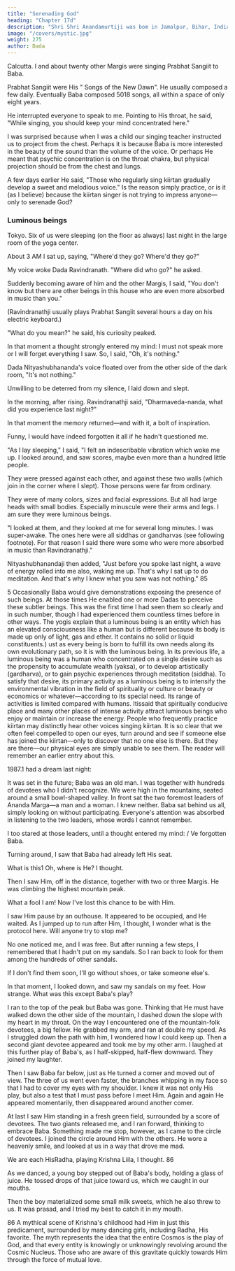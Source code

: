 ```yaml
---
title: "Serenading God"
heading: "Chapter 17d"
description: "Shri Shri Anandamurtiji was bom in Jamalpur, Bihar, India, at dawn on the full-moon day in May 1921, the same day that Buddha was born about 2500 years earlier. "
image: "/covers/mystic.jpg"
weight: 275
author: Dada
---
```

 

Calcutta. I and about twenty other Margis were singing Prabhat Sangiit to Baba. 

Prabhat Sangiit were His " Songs of the New Dawn". He usually composed a few daily. Eventually Baba composed 5018 songs, all within a space of only eight years. 

He interrupted everyone to speak to me. Pointing to His throat, he said, "While singing, you should keep your mind concentrated here." 

I was surprised because when I was a child our singing teacher instructed us to project from the chest. Perhaps it is because Baba is more interested in the beauty of the sound than the volume of the voice. Or perhaps He meant that psychic concentration is on the throat chakra, but physical projection should be from the chest and lungs. 

A few days earlier He said, "Those who regularly sing kiirtan gradually 
develop a sweet and melodious voice." Is the reason simply practice, or is it (as 
I believe) because the kiirtan singer is not trying to impress anyone—only to 
serenade God? 



### Luminous beings 

Tokyo. Six of us were sleeping (on the floor as always) last night in the large room of the yoga center.

About 3 AM I sat up, saying, "Where'd they go? Where'd they go?" 

My voice woke Dada Ravindranath. "Where did who go?" he asked. 

Suddenly becoming aware of him and the other Margis, I said, "You don't know but there are other beings in this house who are even more absorbed in music than you." 

(Ravindranathji usually plays Prabhat Sangiit several hours a day on his electric keyboard.) 

"What do you mean?" he said, his curiosity peaked. 

In that moment a thought strongly entered my mind: I must not speak more or I will forget everything I saw. So, I said, "Oh, it's nothing."

Dada Nityashubhananda's voice floated over from the other side of the dark 
room, "It's not nothing." 

Unwilling to be deterred from my silence, I laid down and slept. 

In the morning, after rising. Ravindranathji said, "Dharmaveda-nanda, what did you experience last night?" 

In that moment the memory returned—and with it, a bolt of inspiration. 

Funny, I would have indeed forgotten it all if he hadn't questioned me. 

"As I lay sleeping," I said, "I felt an indescribable vibration which woke me up. I looked around, and saw scores, maybe even more than a hundred little people.

They were pressed against each other, and against these two walls (which join in the corner where I slept). Those persons were far from ordinary. 

They were of many colors, sizes and facial expressions. But all had large heads with small bodies. Especially minuscule were their arms and legs. I am sure they were luminous beings.

"I looked at them, and they looked at me for several long minutes. I was super-awake. The ones here were all siddhas or gandharvas (see following footnote). For that reason I said there were some who were more absorbed in music than Ravindranathji." 

Nityashubhanandaji then added, "Just before you spoke last night, a wave of energy rolled into me also, waking me up. That's why I sat up to do meditation. And that's why I knew what you saw was not nothing." 85 

5 Occasionally Baba would give demonstrations exposing the presence of such beings. At those 
times He enabled one or more Dadas to perceive these subtler beings. This was the first time I 
had seen them so clearly and in such number, though I had experienced them countless times before in other ways. The yogis explain that a luminous being is an entity which has an elevated consciousness like a human but is different because its body is made up only of light, gas and ether. It contains no solid or liquid constituents.) ust as every being is born to fulfill its own needs along its own evolutionary path, so it is with the luminous being. In its previous life, a luminous being was a human who concentrated on a single desire such as the propensity to accumulate wealth (yaksa), or to develop artistically (gardharva), or to gain psychic experiences through meditation (siddha). To satisfy that desire, its primary activity as a luminous being is to intensify the environmental vibration in the field of spirituality or culture or beauty or economics or whatever—according to its special need. Its range of activities is limited compared with humans. Itissaid that spiritually conducive place and many other places of intense activity attract luminous beings who enjoy or maintain or increase the energy. People who frequently practice kiirtan may distinctly hear other voices singing kiirtan. It is so clear that we often feel compelled to open our eyes, turn around and see if someone else has joined the kiirtan—only to discover that no one else is there. But they are there—our physical eyes are simply unable to see them. The reader will remember an earlier entry about this. 


1987.1 had a dream last night: 

It was set in the future; Baba was an old man. I was together with hundreds of devotees who I didn't recognize. We were high in the mountains, seated around a small bowl-shaped valley. In front sat the two foremost leaders of Ananda Marga—a man and a woman. I knew neither. Baba sat behind us all, 
simply looking on without participating. Everyone's attention was absorbed in 
listening to the two leaders, whose words I cannot remember. 

I too stared at those leaders, until a thought entered my mind: / Ve forgotten 
Baba. 

Turning around, I saw that Baba had already left His seat. 

What is this1 Oh, where is He? I thought. 

Then I saw Him, off in the distance, together with two or three Margis. He 
was climbing the highest mountain peak. 

What a fool I am! Now I've lost this chance to be with Him. 

I saw Him pause by an outhouse. It appeared to be occupied, and He 
waited. As I jumped up to run after Him, I thought, I wonder what is the 
protocol here. Will anyone try to stop me? 

No one noticed me, and I was free. But after running a few steps, I 
remembered that I hadn't put on my sandals. So I ran back to look for them 
among the hundreds of other sandals. 


If I don't find them soon, I'll go without shoes, or take someone else's. 

In that moment, I looked down, and saw my sandals on my feet. How strange. What was this except Baba's play? 

I ran to the top of the peak but Baba was gone. Thinking that He must have walked down the other side of the mountain, I dashed down the slope with my heart in my throat. On the way I encountered one of the mountain-folk devotees, a big fellow. He grabbed my arm, and ran at double my speed. As I 
struggled down the path with him, I wondered how I could keep up. Then a 
second giant devotee appeared and took me by my other arm. I laughed at this 
further play of Baba's, as I half-skipped, half-flew downward. They joined my 
laughter. 

Then I saw Baba far below, just as He turned a corner and moved out of 
view. The three of us went even faster, the branches whipping in my face so 
that I had to cover my eyes with my shoulder. I knew it was not only His play, 
but also a test that I must pass before I meet Him. Again and again He appeared 
momentarily, then disappeared around another comer. 

At last I saw Him standing in a fresh green field, surrounded by a score of 
devotees. The two giants released me, and I ran forward, thinking to embrace 
Baba. Something made me stop, however, as I came to the circle of devotees. I 
joined the circle around Him with the others. He wore a heavenly smile, and 
looked at us in a way that drove me mad. 

We are each HisRadha, playing Krishna Liila, I thought. 86 

As we danced, a young boy stepped out of Baba's body, holding a glass of juice. He tossed drops of that juice toward us, which we caught in our mouths. 

Then the boy materialized some small milk sweets, which he also threw to us. It was prasad, and I tried my best to catch it in my mouth. 

<!-- 0 h, again I Ve forgotten B aba, I thought, and turned to look at Him. But before 
my face could turn enough to see Him, I woke up. Forgetting ... remembering... 
forgetting... remembering... Is it His one and only Game?  -->


86 A mythical scene of Krishna's childhood had Him in just this predicament, surrounded by many dancing girls, including Radha, His favorite. The myth represents the idea that the entire Cosmos is the play of God, and that every entity is knowingly or unknowingly revolving around the Cosmic Nucleus. Those who are aware of this gravitate quickly towards Him through the force of mutual love. 
